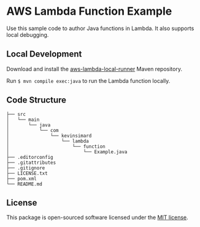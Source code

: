 # AWS Lambda Function Example

Use this sample code to author Java functions in Lambda. It also supports local debugging.

## Local Development

Download and install the [aws-lambda-local-runner](https://github.com/kevinsimard/aws-lambda-local-runner) Maven repository.

Run `$ mvn compile exec:java` to run the Lambda function locally.

## Code Structure

    ├── src
    │   └── main
    │       └── java
    │           └── com
    │               └── kevinsimard
    │                   └── lambda
    │                       └── function
    │                           └── Example.java
    ├── .editorconfig
    ├── .gitattributes
    ├── .gitignore
    ├── LICENSE.txt
    ├── pom.xml
    └── README.md

## License

This package is open-sourced software licensed under the [MIT license](http://opensource.org/licenses/MIT).
